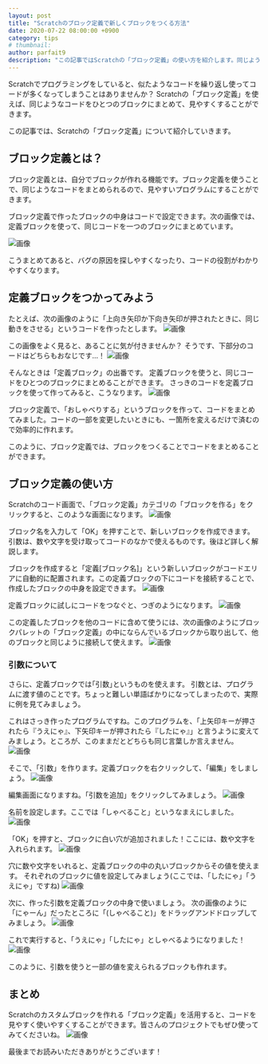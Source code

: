 ```yaml
---
layout: post
title: "Scratchのブロック定義で新しくブロックをつくる方法"
date: 2020-07-22 08:00:00 +0900
category: tips
# thumbnail:
author: parfait9
description: "この記事ではScratchの「ブロック定義」の使い方を紹介します。同じようなコードをひとつのブロックにまとめられる「ブロック定義」を活用することで、似たようなコードの繰り返しでコードが見にくくなってしまう問題を解決できます。"
---
```

Scratchでプログラミングをしていると、似たようなコードを繰り返し使ってコードが多くなってしまうことはありませんか？
Scratchの「ブロック定義」を使えば、同じようなコードをひとつのブロックにまとめて、見やすくすることができます。

この記事では、Scratchの「ブロック定義」について紹介していきます。

## ブロック定義とは？
ブロック定義とは、自分でブロックが作れる機能です。ブロック定義を使うことで、同じようなコードをまとめられるので、見やすいプログラムにすることができます。

ブロック定義で作ったブロックの中身はコードで設定できます。次の画像では、定義ブロックを使って、同じコードを一つのブロックにまとめています。

![画像](/assets/article/tips/scratch-myblocks/image15.png)

こうまとめてあると、バグの原因を探しやすくなったり、コードの役割がわかりやすくなります。

## 定義ブロックをつかってみよう
たとえば、次の画像のように「上向き矢印か下向き矢印が押されたときに、同じ動きをさせる」というコードを作ったとします。
![画像](/assets/article/tips/scratch-myblocks/image4.png)

この画像をよく見ると、あることに気が付きませんか？
そうです、下部分のコードはどちらもおなじです…！
![画像](/assets/article/tips/scratch-myblocks/image11.png)

そんなときは「定義ブロック」の出番です。
定義ブロックを使うと、同じコードをひとつのブロックにまとめることができます。 さっきのコードを定義ブロックを使って作ってみると、こうなります。
![画像](/assets/article/tips/scratch-myblocks/image12.png)

ブロック定義で、「おしゃべりする」というブロックを作って、コードをまとめてみました。コードの一部を変更したいときにも、一箇所を変えるだけで済むので効率的に作れます。

このように、ブロック定義では、ブロックをつくることでコードをまとめることができます。

## ブロック定義の使い方
Scratchのコード画面で、「ブロック定義」カテゴリの「ブロックを作る」をクリックすると、このような画面になります。
![画像](/assets/article/tips/scratch-myblocks/image16.png)

ブロック名を入力して「OK」を押すことで、新しいブロックを作成できます。
引数は、数や文字を受け取ってコードのなかで使えるものです。後ほど詳しく解説します。

ブロックを作成すると「定義[ブロック名]」という新しいブロックがコードエリアに自動的に配置されます。この定義ブロックの下にコードを接続することで、作成したブロックの中身を設定できます。
![画像](/assets/article/tips/scratch-myblocks/image6.png)

定義ブロックに試しにコードをつなぐと、つぎのようになります。
![画像](/assets/article/tips/scratch-myblocks/image3.png)

この定義したブロックを他のコードに含めて使うには、次の画像のようにブロックパレットの「ブロック定義」の中にならんでいるブロックから取り出して、他のブロックと同じように接続して使えます。
![画像](/assets/article/tips/scratch-myblocks/image2.png)

### 引数について
さらに、定義ブロックでは｢引数｣というものを使えます。
引数とは、プログラムに渡す値のことです。ちょっと難しい単語ばかりになってしまったので、実際に例を見てみましょう。

これはさっき作ったプログラムですね。このプログラムを、「上矢印キーが押されたら『うえにゃ』、下矢印キーが押されたら『したにゃ』」と言うように変えてみましょう。ところが、このままだとどちらも同じ言葉しか言えません。
![画像](/assets/article/tips/scratch-myblocks/image12.png)

そこで、「引数」を作ります。定義ブロックを右クリックして、「編集」をしましょう。
![画像](/assets/article/tips/scratch-myblocks/image17.png)

編集画面になりますね。「引数を追加」をクリックしてみましょう。
![画像](/assets/article/tips/scratch-myblocks/image8.png)

名前を設定します。ここでは「しゃべること」というなまえにしました。
![画像](/assets/article/tips/scratch-myblocks/image7.png)

「OK」を押すと、ブロックに白い穴が追加されました！ここには、数や文字を入れられます。
![画像](/assets/article/tips/scratch-myblocks/image14.png)

穴に数や文字をいれると、定義ブロックの中の丸いブロックからその値を使えます。
それぞれのブロックに値を設定してみましょう(ここでは、「したにゃ」「うえにゃ」ですね)
![画像](/assets/article/tips/scratch-myblocks/image10.png)

次に、作った引数を定義ブロックの中身で使いましょう。
次の画像のように「にゃーん」だったところに「(しゃべること)」をドラッグアンドドロップしてみましょう。
![画像](/assets/article/tips/scratch-myblocks/image13.png)

これで実行すると、「うえにゃ」「したにゃ」としゃべるようになりました！
![画像](/assets/article/tips/scratch-myblocks/image1.png)

このように、引数を使うと一部の値を変えられるブロックも作れます。

## まとめ
Scratchのカスタムブロックを作れる「ブロック定義」を活用すると、コードを見やすく使いやすくすることができます。皆さんのプロジェクトでもぜひ使ってみてくださいね。
![画像](/assets/article/tips/scratch-myblocks/image5.png)

最後までお読みいただきありがとうございます！
